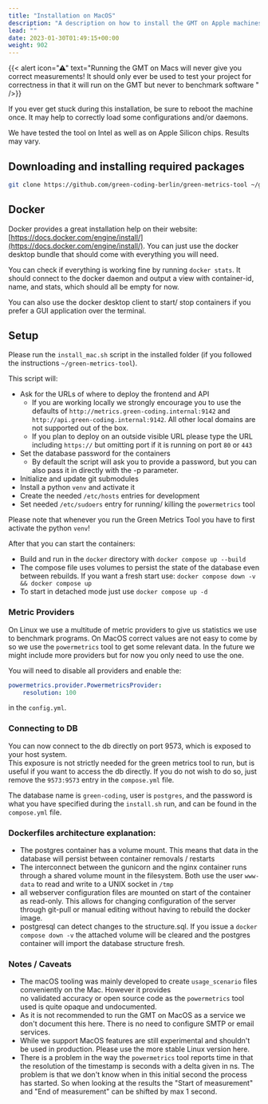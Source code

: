 ```yaml
---
title: "Installation on MacOS"
description: "A description on how to install the GMT on Apple machines"
lead: ""
date: 2023-01-30T01:49:15+00:00
weight: 902
---
```

{{< alert icon="⚠" text="Running the GMT on Macs will never give you correct measurements! It should only ever be used to test your project for correctness in that it will run on the GMT but never to benchmark software " />}}

If you ever get stuck during this installation, be sure to reboot the machine once. It may help to correctly load some configurations and/or daemons.

We have tested the tool on Intel as well as on Apple Silicon chips. Results may vary.


## Downloading and installing required packages

```bash
git clone https://github.com/green-coding-berlin/green-metrics-tool ~/green-metrics-tool
```

## Docker

Docker provides a great installation help on their website: [https://docs.docker.com/engine/install/](https://docs.docker.com/engine/install/). You can just use the docker desktop bundle that should come with everything you will need.

You can check if everything is working fine by running `docker stats`. It should connect to the docker daemon and output a view with container-id, name, and stats, which should all be empty for now.

You can also use the docker desktop client to start/ stop containers if you prefer a GUI application over the terminal.

## Setup

Please run the `install_mac.sh` script in the installed folder (if you followed the instructions `~/green-metrics-tool`).

This script will:

- Ask for the URLs of where to deploy the frontend and API
  + If you are working locally we strongly encourage you to use the defaults of `http://metrics.green-coding.internal:9142` and `http://api.green-coding.internal:9142`. All other local domains are not supported out of the box.
  + If you plan to deploy on an outside visible URL please type the URL including `https://` but omitting port if it
is running on port `80` or `443`
- Set the database password for the containers
  + By default the script will ask you to provide a password, but you can also pass it in directly with the -p parameter.
- Initialize and update git submodules
- Install a python `venv` and activate it
- Create the needed `/etc/hosts` entries for development
- Set needed `/etc/sudoers` entry for running/ killing the `powermetrics` tool

Please note that whenever you run the Green Metrics Tool you have to first activate the python `venv`!

After that you can start the containers:

- Build and run in the `docker` directory with `docker compose up --build`
- The compose file uses volumes to persist the state of the database even between rebuilds. If you want a fresh start use: `docker compose down -v && docker compose up`
- To start in detached mode just use `docker compose up -d`

### Metric Providers

On Linux we use a multitude of metric providers to give us statistics we use to benchmark programs. On MacOS correct
values are not easy to come by so we use the `powermetrics` tool to get some relevant data. In the future we might
include more providers but for now you only need to use the one.

You will need to disable all providers and enable the:

```yml
powermetrics.provider.PowermetricsProvider:
    resolution: 100
```

in the `config.yml`.

### Connecting to DB

You can now connect to the db directly on port 9573, which is exposed to your host system.\
This exposure is not strictly needed for the green metrics tool to run, but is useful if you want to access the db directly. If you do not wish to do so, just remove the `9573:9573` entry in the `compose.yml` file.

The database name is `green-coding`, user is `postgres`, and the password is what you have specified during the `install.sh` run, and can be found in the `compose.yml` file.

### Dockerfiles architecture explanation:

- The postgres container has a volume mount. This means that data in the database will persist between container removals / restarts
- The interconnect between the gunicorn and the nginx container runs through a shared volume mount in the filesystem. Both use the user `www-data` to read and write to a UNIX socket in `/tmp`
- all webserver configuration files are mounted on start of the container as read-only. This allows for changing configuration of the server through git-pull or manual editing without having to rebuild the docker image.
- postgresql can detect changes to the structure.sql. If you issue a `docker compose down -v` the attached volume will be cleared and the postgres container will import the database structure fresh.

### Notes / Caveats

- The macOS tooling was mainly developed to create `usage_scenario` files conveniently on the Mac. However it provides\
  no validated accuracy or open source code as the `powermetrics` tool used is quite opaque and undocumented.
- As it is not recommended to run the GMT on MacOS as a service we don't document this here. There is no need to configure
  SMTP or email services.
- While we support MacOS features are still experimental and shouldn't be used in production. Please use the more stable
  Linux version here.
- There is a problem in the way the `powermetrics` tool reports time in that the resolution of the timestamp is
  seconds with a delta given in ns. The problem is that we don't know when in this initial second the process has started.
  So when looking at the results the "Start of measurement" and "End of measurement" can be shifted by max 1 second.
